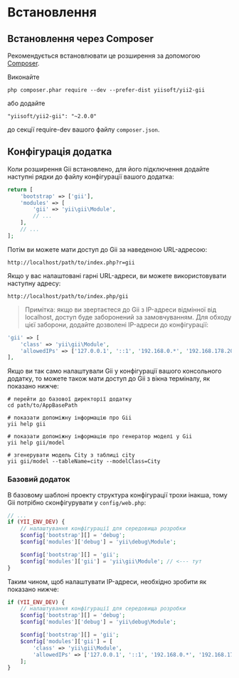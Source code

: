 Встановлення
============

## Встановлення через Composer

Рекомендується встановлювати це розширення за допомогою [Composer](http://getcomposer.org/download/).

Виконайте

```
php composer.phar require --dev --prefer-dist yiisoft/yii2-gii
```

або додайте

```
"yiisoft/yii2-gii": "~2.0.0"
```

до секції require-dev вашого файлу `composer.json`.


## Конфігурація додатка

Коли розширення Gii встановлено, для його підключення додайте наступні рядки до файлу конфігурації вашого додатка:

```php
return [
    'bootstrap' => ['gii'],
    'modules' => [
        'gii' => 'yii\gii\Module',
        // ...
    ],
    // ...
];
```

Потім ви можете мати доступ до Gii за наведеною URL-адресою:

```
http://localhost/path/to/index.php?r=gii
```

Якщо у вас налаштовані гарні URL-адреси, ви можете використовувати наступну адресу:

```
http://localhost/path/to/index.php/gii
```

> Примітка: якщо ви звертаєтеся до Gii з IP-адреси відмінної від localhost, доступ буде заборонений за замовчуванням.
> Для обходу цієї заборони, додайте дозволені IP-адреси до конфігурації:
>
```php
'gii' => [
    'class' => 'yii\gii\Module',
    'allowedIPs' => ['127.0.0.1', '::1', '192.168.0.*', '192.168.178.20'] // налаштувати для ваших потреб
],
```
Якщо ви так само налаштували Gii у конфігурації вашого консольного додатку, то можете також мати доступ до Gii з
вікна терміналу, як показано нижче:

```
# перейти до базової директорії додатку
cd path/to/AppBasePath

# показати допоміжну інформацію про Gii
yii help gii

# показати допоміжну інформацію про генератор моделі у Gii
yii help gii/model

# згенерувати модель City з таблиці city
yii gii/model --tableName=city --modelClass=City
```

### Базовий додаток

В базовому шаблоні проекту структура конфігурації трохи інакша, тому Gii потрібно сконфігурувати у
`config/web.php`:

```php
// ...
if (YII_ENV_DEV) {
    // налаштування конфігурації для середовища розробки
    $config['bootstrap'][] = 'debug';
    $config['modules']['debug'] = 'yii\debug\Module';

    $config['bootstrap'][] = 'gii';
    $config['modules']['gii'] = 'yii\gii\Module'; // <--- тут
}
```

Таким чином, щоб налаштувати IP-адреси, необхідно зробити як показано нижче:

```php
if (YII_ENV_DEV) {
    // налаштування конфігурації для середовища розробки
    $config['bootstrap'][] = 'debug';
    $config['modules']['debug'] = 'yii\debug\Module';

    $config['bootstrap'][] = 'gii';
    $config['modules']['gii'] = [
        'class' => 'yii\gii\Module',
        'allowedIPs' => ['127.0.0.1', '::1', '192.168.0.*', '192.168.178.20'],
    ];
}
```
